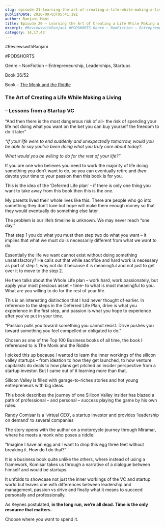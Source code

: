 ```yaml
---
slug: episode-21-learning-the-art-of-creating-a-life-while-making-a-living-lessons-from-a-startup-vc
publishDate: 2020-09-03T05:41:19Z
author: Ranjani Mani
title: Episode 20 – Learning the Art of Creating a Life While Making a Living – Lessons from a Startup VC 
excerpt: #ReviewswithRanjani #PODSHORTS Genre – NonFiction – Entrepreneurship, Leaderships, Startups Book 36/52 Book – The Monk and the Riddle The Art of Creating a Life While Making a Living – Lessons from a Startup VC “And then there is the most dangerous risk of all- the risk of spending your life not doing what you want  ... 
category: 14,17,43
---
```


#ReviewswithRanjani

#PODSHORTS

Genre – NonFiction – Entrepreneurship, Leaderships, Startups

Book 36/52

Book – [The Monk and the Riddle](https://www.amazon.in/Monk-Riddle-Creating-Making-Living/dp/1578516447/ref=sr%5F1%5F1?crid=1R7ZFLM7XGCE0&dchild=1&keywords=monk+and+the+riddle&qid=1599111900&sprefix=monk+and+the+r%2Caps%2C321&sr=8-1)

### The Art of Creating a Life While Making a Living 

### – Lessons from a Startup VC 

“And then there is the most dangerous risk of all- the risk of spending your life not doing what you want on the bet you can buy yourself the freedom to do it later”

_“If your life were to end suddenly and unexpectedly tomorrow, would you be able to say you’ve been doing what you truly care about today?._ 

_What would you be willing to do for the rest of your life?”_

If you are one who believes you need to work the majority of life doing something you don’t want to do, so you can eventually retire and _then_ devote your time to your passion then this book is for you.

This is the idea of the ‘Deferred Life plan’ – if there is only one thing you want to take away from this book then this is the one.

My parents lived their whole lives like this. There are people who go into something they don’t love but hope will make them enough money so that they would eventually do something else later

The problem is our life’s timeline is unknown. We may never reach “one day.”

That step 1 you do what you must then step two do what you want – it implies that what we must do is necessarily different from what we want to do. 

Essentially the life we want cannot exist without doing something unsatisfactory? He calls out that while sacrifice and hard work is necessary as part of step 1, why not do it because it is meaningful and not just to get over it to move to the step 2.

He then talks about the Whole Life plan – work hard, work passionately, but apply your most precious asset – time- to what is most meaningful to you. What are you willing to do for the rest of your life.

This is an interesting distinction that I had never thought of earlier. In reference to the steps in the Deferred Life Plan, drive is what you experience in the first step, and passion is what you hope to experience after you’ve put in your time.

“Passion pulls you toward something you cannot resist. Drive pushes you toward something you feel compelled or obligated to do.”

Chosen as one of the Top 100 Business books of all time, the book I referenced to is The Monk and the Riddle

I picked this up because I wanted to learn the inner workings of the silicon valley startups – from ideation to how they get launched, to how venture capitalists do deals to how plans get pitched an insider perspective from a startup investor. But I came out of it learning more than that.

Silicon Valley is filled with garage-to-riches stories and hot young entrepreneurs with big ideas.

This book describes the journey of one Silicon Valley insider has blazed a path of professional – and personal – success playing the game by his own rules.

Randy Comisar is a ‘virtual CEO’, a startup investor and provides ‘leadership on demand’ to several companies

The story opens with the author on a motorcycle journey through Miramar, where he meets a monk who poses a riddle:

“Imagine I have an egg and I want to drop this egg three feet without breaking it. How do I do that?”

It is a business book quite unlike the others, where instead of using a framework, Komisar takes us through a narrative of a dialogue between himself and would be startups.

It unfolds to showcase not just the inner workings of the VC and startup world but leaves one with differences between leadership and management, passion vs drive and finally what it means to succeed personally and professionally.

As Keynes postulated, **in the long run, we’re all dead. Time is the only resource that matters.**

Choose where you want to spend it.